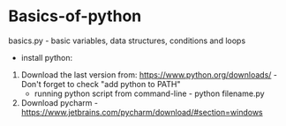 # Basics-of-python

basics.py - basic variables, data structures, conditions and loops


* install python:
1. Download the last version from: https://www.python.org/downloads/ - Don't forget to check "add python to PATH"
   - running python script from command-line  - python filename.py
2. Download pycharm - https://www.jetbrains.com/pycharm/download/#section=windows
   
